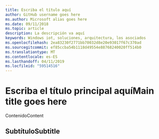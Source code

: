 ```yaml
---
title: Escriba el título aquí
author: GitHub username goes here
ms.author: Microsoft alias goes here
ms.date: 09/11/2018
ms.topic: article
description: La descripción va aquí
keywords: Windows iot, soluciones, arquitectura, los asociados
ms.openlocfilehash: 2ea83230f2771bb70032d8e20e93017f67c370ad
ms.sourcegitcommit: ef85ccba54b1118d49554e88768240020ff514b0
ms.translationtype: MT
ms.contentlocale: es-ES
ms.lasthandoff: 04/11/2019
ms.locfileid: "59514516"
---
```

# <a name="main-title-goes-here"></a><span data-ttu-id="7967c-104">Escriba el título principal aquí</span><span class="sxs-lookup"><span data-stu-id="7967c-104">Main title goes here</span></span>

<span data-ttu-id="7967c-105">Contenido</span><span class="sxs-lookup"><span data-stu-id="7967c-105">Content</span></span>

## <a name="subtitle"></a><span data-ttu-id="7967c-106">Subtítulo</span><span class="sxs-lookup"><span data-stu-id="7967c-106">Subtitle</span></span>
